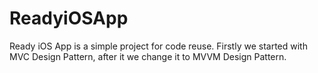 # ReadyiOSApp
Ready iOS App is a simple project for code reuse.
Firstly we started with MVC Design Pattern, after it we change it to MVVM Design Pattern.

